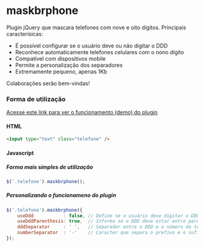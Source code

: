 # maskbrphone

Plugin jQuery que mascara telefones com nove e oito dígitos. Principais caracterísicas:

- É possível configurar se o usuário deve ou não digitar o DDD
- Reconhece automaticamente telefones celulares com o nono dígito
- Compatível com dispositivos mobile
- Permite a personalização dos separadores
- Extremamente pequeno, apenas 1Kb

Colaborações serão bem-vindas!

### Forma de utilização

[Acesse este link para ver o funcionamento (demo) do plugin](https://jsfiddle.net/masimao/ovnhpsww)

#### HTML

```html
<input type="text" class="telefone" />
```

#### Javascript

##### Forma mais simples de utilização

```javascript
$('.telefone').maskbrphone();
```

##### Personalizando o funcionameno do plugin

```javascript
$('.telefone').maskbrphone({  
    useDdd           : false, // Define se o usuário deve digitar o DDD  
    useDddParenthesis: true,  // Informa se o DDD deve estar entre parênteses  
    dddSeparator     : ' ',   // Separador entre o DDD e o número do telefone  
    numberSeparator  : '-'    // Caracter que separa o prefixo e o sufixo do telefone  
});
```

